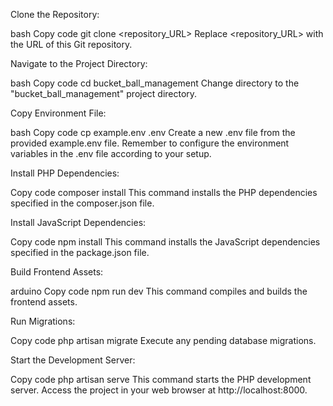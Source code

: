 Clone the Repository:

bash
Copy code
git clone <repository_URL>
Replace <repository_URL> with the URL of this Git repository.

Navigate to the Project Directory:

bash
Copy code
cd bucket_ball_management
Change directory to the "bucket_ball_management" project directory.

Copy Environment File:

bash
Copy code
cp example.env .env
Create a new .env file from the provided example.env file. Remember to configure the environment variables in the .env file according to your setup.

Install PHP Dependencies:

Copy code
composer install
This command installs the PHP dependencies specified in the composer.json file.

Install JavaScript Dependencies:

Copy code
npm install
This command installs the JavaScript dependencies specified in the package.json file.

Build Frontend Assets:

arduino
Copy code
npm run dev
This command compiles and builds the frontend assets.

Run Migrations:

Copy code
php artisan migrate
Execute any pending database migrations.

Start the Development Server:

Copy code
php artisan serve
This command starts the PHP development server. Access the project in your web browser at http://localhost:8000.
